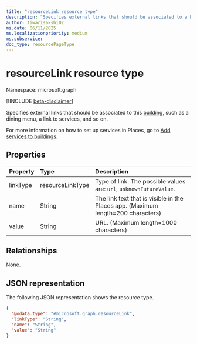 ```yaml
---
title: "resourceLink resource type"
description: "Specifies external links that should be associated to a building in Places, such as a dining menu or a link to other services."
author: tiwarisakshi02
ms.date: 06/11/2025
ms.localizationpriority: medium
ms.subservice:
doc_type: resourcePageType
---
```


# resourceLink resource type

Namespace: microsoft.graph

[!INCLUDE [beta-disclaimer](../../includes/beta-disclaimer.md)]

Specifies external links that should be associated to this [building](./building.md), such as a dining menu, a link to services, and so on.

For more information on how to set up services in Places, go to [Add services to buildings](/microsoft-365/places/services-in-places).

## Properties
|Property|Type|Description|
|:---|:---|:---|
|linkType|resourceLinkType|Type of link. The possible values are: `url`, `unknownFutureValue`.|
|name|String|The link text that is visible in the Places app. (Maximum length=200 characters)|
|value|String|URL. (Maximum length=1000 characters)|

## Relationships
None.

## JSON representation
The following JSON representation shows the resource type.
<!-- {
  "blockType": "resource",
  "@odata.type": "microsoft.graph.resourceLink"
}
-->
``` json
{
  "@odata.type": "#microsoft.graph.resourceLink",
  "linkType": "String",
  "name": "String",
  "value": "String"
}
```

